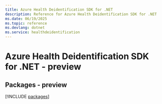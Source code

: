 ```yaml
---
title: Azure Health Deidentification SDK for .NET
description: Reference for Azure Health Deidentification SDK for .NET
ms.date: 06/19/2025
ms.topic: reference
ms.devlang: dotnet
ms.service: healthdeidentification
---
```

# Azure Health Deidentification SDK for .NET - preview
## Packages - preview
[!INCLUDE [packages](health-deidentification-index.md)]
